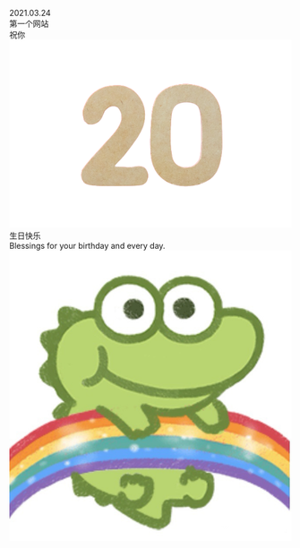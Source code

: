 2021.03.24  
第一个网站  
祝你                     ![](https://github.com/JackeyLau1/HappyBirthdaySally.github.io/blob/gh-pages/20.png)
生日快乐  
Blessings for your birthday and every day.  
![](https://github.com/JackeyLau1/HappyBirthdaySally.github.io/blob/main/111111.jpg)
